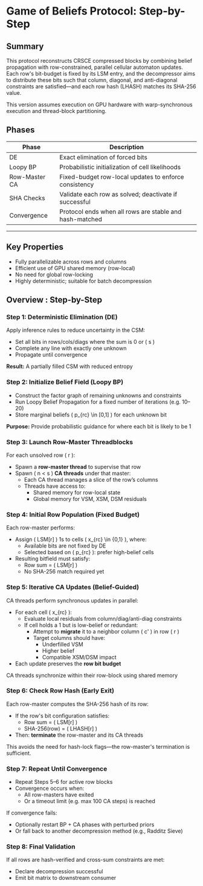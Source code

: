 Game of Beliefs Protocol: Step-by-Step
======================================

<script type="text/javascript"
  src="https://asymmetric-effort.com/js/mathjax/2.7.0/MathJax.js?config=TeX-AMS_CHTML">
</script>
<script type="text/x-mathjax-config">
  MathJax.Hub.Config({
    tex2jax: {
      inlineMath: [['$','$'], ['\\(','\\)']],
      processEscapes: true},
      jax: ["input/TeX","input/MathML","input/AsciiMath","output/CommonHTML"],
      extensions: ["tex2jax.js","mml2jax.js","asciimath2jax.js","MathMenu.js","MathZoom.js","AssistiveMML.js", "[Contrib]/a11y/accessibility-menu.js"],
      TeX: {
      extensions: ["AMSmath.js","AMSsymbols.js","noErrors.js","noUndefined.js"],
      equationNumbers: {
      autoNumber: "AMS"
      }
    }
  });
</script>

## Summary

This protocol reconstructs CRSCE compressed blocks by combining belief propagation with row-constrained, parallel
cellular automaton updates. Each row's bit-budget is fixed by its LSM entry, and the decompressor aims to distribute
these bits such that column, diagonal, and anti-diagonal constraints are satisfied—and each row hash (LHASH) matches its
SHA-256 value.

This version assumes execution on GPU hardware with warp-synchronous execution and thread-block partitioning.

## Phases
| Phase         | Description                                             |
|---------------|---------------------------------------------------------|
| DE            | Exact elimination of forced bits                        |
| Loopy BP      | Probabilistic initialization of cell likelihoods        |
| Row-Master CA | Fixed-budget row-local updates to enforce consistency   |
| SHA Checks    | Validate each row as solved; deactivate if successful   |
| Convergence   | Protocol ends when all rows are stable and hash-matched |

---

## Key Properties

- Fully parallelizable across rows and columns
- Efficient use of GPU shared memory (row-local)
- No need for global row-locking
- Highly deterministic; suitable for batch decompression



## Overview : Step-by-Step

### Step 1: Deterministic Elimination (DE)

Apply inference rules to reduce uncertainty in the CSM:

- Set all bits in rows/cols/diags where the sum is 0 or \( s \)
- Complete any line with exactly one unknown
- Propagate until convergence

**Result:** A partially filled CSM with reduced entropy

### Step 2: Initialize Belief Field (Loopy BP)

- Construct the factor graph of remaining unknowns and constraints
- Run Loopy Belief Propagation for a fixed number of iterations (e.g. 10–20)
- Store marginal beliefs \( p_{rc} \in [0,1] \) for each unknown bit

**Purpose:** Provide probabilistic guidance for where each bit is likely to be 1

### Step 3: Launch Row-Master Threadblocks

For each unsolved row \( r \):

- Spawn a **row-master thread** to supervise that row
- Spawn \( n < s \) **CA threads** under that master:
    - Each CA thread manages a slice of the row’s columns
    - Threads have access to:
        - Shared memory for row-local state
        - Global memory for VSM, XSM, DSM residuals

### Step 4: Initial Row Population (Fixed Budget)

Each row-master performs:

- Assign \( LSM[r] \) 1s to cells \( x_{rc} \in \{0,1\} \), where:
    - Available bits are not fixed by DE
    - Selected based on \( p_{rc} \): prefer high-belief cells
- Resulting bitfield must satisfy:
    - Row sum = \( LSM[r] \)
    - No SHA-256 match required yet

### Step 5: Iterative CA Updates (Belief-Guided)

CA threads perform synchronous updates in parallel:

- For each cell \( x_{rc} \):
    - Evaluate local residuals from column/diag/anti-diag constraints
    - If cell holds a 1 but is low-belief or redundant:
        - Attempt to **migrate** it to a neighbor column \( c' \) in row \( r \)
        - Target columns should have:
            - Underfilled VSM
            - Higher belief
            - Compatible XSM/DSM impact
- Each update preserves the **row bit budget**

CA threads synchronize within their row-block using shared memory

### Step 6: Check Row Hash (Early Exit)

Each row-master computes the SHA-256 hash of its row:

- If the row's bit configuration satisfies:
    - Row sum = \( LSM[r] \)
    - SHA-256(row) = \( LHASH[r] \)
- Then: **terminate** the row-master and its CA threads

This avoids the need for hash-lock flags—the row-master's termination is sufficient.

### Step 7: Repeat Until Convergence

- Repeat Steps 5–6 for active row blocks
- Convergence occurs when:
    - All row-masters have exited
    - Or a timeout limit (e.g. max 100 CA steps) is reached

If convergence fails:

- Optionally restart BP + CA phases with perturbed priors
- Or fall back to another decompression method (e.g., Radditz Sieve)

### Step 8: Final Validation

If all rows are hash-verified and cross-sum constraints are met:

- Declare decompression successful
- Emit bit matrix to downstream consumer
